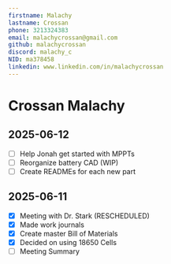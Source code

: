 ```yaml
---
firstname: Malachy
lastname: Crossan
phone: 3213324383
email: malachycrossan@gmail.com
github: malachycrossan
discord: malachy_c
NID: ma378458
linkedin: www.linkedin.com/in/malachycrossan
---
```


# Crossan Malachy

## 2025-06-12
- [ ] Help Jonah get started with MPPTs
- [ ] Reorganize battery CAD (WIP)
- [ ] Create READMEs for each new part

## 2025-06-11
- [x] Meeting with Dr. Stark (RESCHEDULED)
- [x] Made work journals
- [x] Create master Bill of Materials
- [x] Decided on using 18650 Cells
- [ ] Meeting Summary
